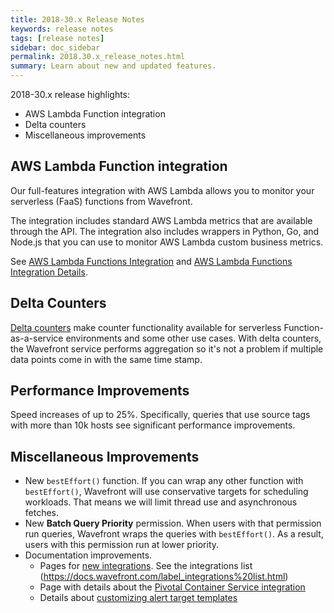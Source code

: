 ```yaml
---
title: 2018-30.x Release Notes
keywords: release notes
tags: [release notes]
sidebar: doc_sidebar
permalink: 2018.30.x_release_notes.html
summary: Learn about new and updated features.
---
```


2018-30.x release highlights:
* AWS Lambda Function integration
* Delta counters
* Miscellaneous improvements


## AWS Lambda Function integration

Our full-features integration with AWS Lambda allows you to monitor your serverless (FaaS) functions from Wavefront.

The integration includes standard AWS Lambda metrics that are available through the API. The integration also includes wrappers in Python, Go, and Node.js that you can use to monitor AWS Lambda custom business metrics.

See [AWS Lambda Functions Integration](aws-lambda-functions.html) and [AWS Lambda Functions Integration Details](integrations_aws_lambda.html).


## Delta Counters

[Delta counters](delta_counters.htm) make counter functionality available for serverless Function-as-a-service environments and some other use cases. With delta counters, the Wavefront service performs aggregation so it's not a problem if multiple data points come in with the same time stamp. 

## Performance Improvements
Speed increases of up to 25%. Specifically, queries that use source tags with more than 10k hosts see significant performance improvements.

## Miscellaneous Improvements
* New `bestEffort()` function. If you can wrap any other function with `bestEffort()`, Wavefront will use conservative targets for scheduling workloads. That means we will limit thread use and asynchronous fetches.
* New **Batch Query Priority** permission. When users with that permission run queries, Wavefront wraps the queries with `bestEffort()`. As a result,  users with this permission run at lower priority.
* Documentation improvements.
  - Pages for [new integrations](integrations_new_changed.html#july-2018). See the integrations list (https://docs.wavefront.com/label_integrations%20list.html)
  - Page with details about the [Pivotal Container Service integration](integrations_pks.html)
  - Details about [customizing alert target templates](alert_target_customizing.html)
